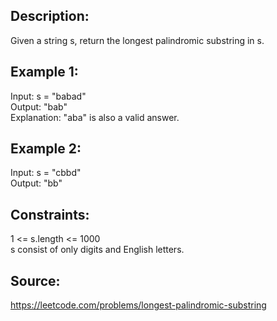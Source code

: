 ## Description:

Given a string s, return the longest palindromic substring in s.

## Example 1:

Input: s = "babad"  
Output: "bab"  
Explanation: "aba" is also a valid answer.

## Example 2:

Input: s = "cbbd"  
Output: "bb"

## Constraints:

1 <= s.length <= 1000  
s consist of only digits and English letters.

## Source:

https://leetcode.com/problems/longest-palindromic-substring
